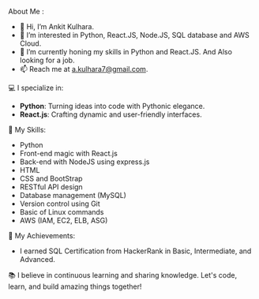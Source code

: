 About Me :
- 👋 Hi, I’m Ankit Kulhara.
- 👀 I’m interested in Python, React.JS, Node.JS, SQL database and AWS Cloud.
- 🌱 I’m currently honing my skills in Python and React.JS. And Also looking for a job.
- 📫 Reach me at a.kulhara7@gmail.com.
                                                                                                     

💻 I specialize in:
- **Python**: Turning ideas into code with Pythonic elegance.
- **React.js**: Crafting dynamic and user-friendly interfaces.

🚀 My Skills:
- Python
- Front-end magic with React.js
- Back-end with NodeJS using express.js
- HTML
- CSS and BootStrap
- RESTful API design
- Database management (MySQL)
- Version control using Git
- Basic of Linux commands
- AWS (IAM, EC2, ELB, ASG)

🚀 My Achievements:

- I earned SQL Certification from HackerRank in Basic, Intermediate, and Advanced.

📚 I believe in continuous learning and sharing knowledge. Let's code, learn, and build amazing things together!


